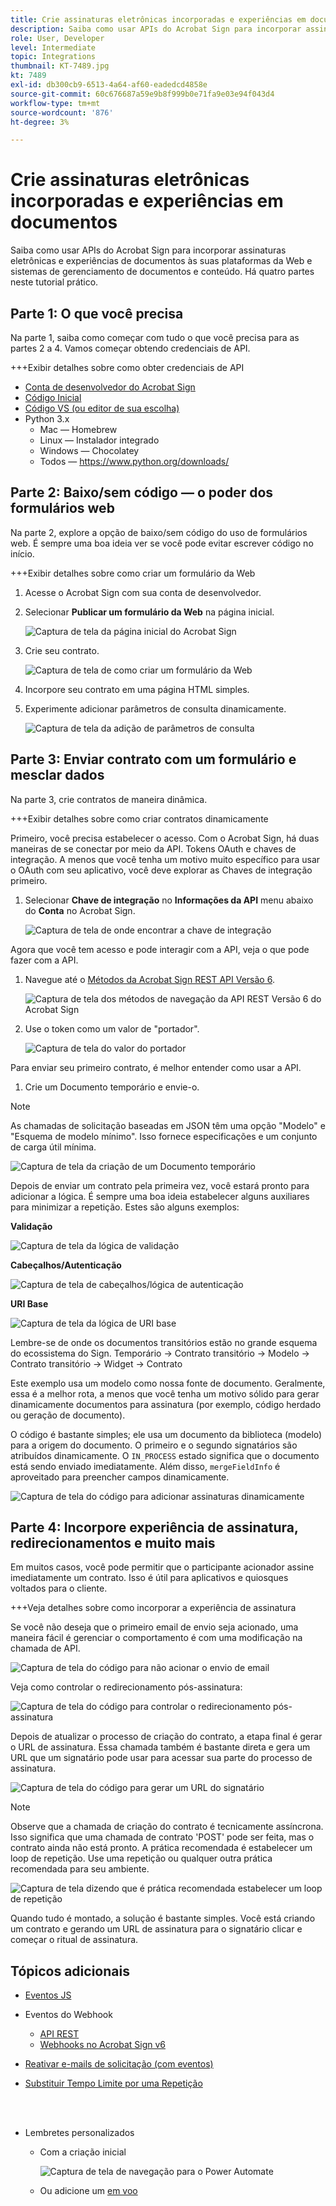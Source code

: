 ```yaml
---
title: Crie assinaturas eletrônicas incorporadas e experiências em documentos
description: Saiba como usar APIs do Acrobat Sign para incorporar assinaturas eletrônicas e experiências de documentos às suas plataformas da Web e sistemas de gerenciamento de documentos e conteúdo
role: User, Developer
level: Intermediate
topic: Integrations
thumbnail: KT-7489.jpg
kt: 7489
exl-id: db300cb9-6513-4a64-af60-eadedcd4858e
source-git-commit: 60c676687a59e9b8f999b0e71fa9e03e94f043d4
workflow-type: tm+mt
source-wordcount: '876'
ht-degree: 3%

---
```


# Crie assinaturas eletrônicas incorporadas e experiências em documentos

Saiba como usar APIs do Acrobat Sign para incorporar assinaturas eletrônicas e experiências de documentos às suas plataformas da Web e sistemas de gerenciamento de documentos e conteúdo. Há quatro partes neste tutorial prático.

## Parte 1: O que você precisa

Na parte 1, saiba como começar com tudo o que você precisa para as partes 2 a 4. Vamos começar obtendo credenciais de API.

+++Exibir detalhes sobre como obter credenciais de API

* [Conta de desenvolvedor do Acrobat Sign](https://acrobat.adobe.com/br/pt/sign/developer-form.html)
* [Código Inicial](https://github.com/benvanderberg/adobe-sign-api-tutorial)
* [Código VS (ou editor de sua escolha)](https://code.visualstudio.com)
* Python 3.x
   * Mac — Homebrew
   * Linux — Instalador integrado
   * Windows — Chocolatey
   * Todos — https://www.python.org/downloads/

## Parte 2: Baixo/sem código — o poder dos formulários web

Na parte 2, explore a opção de baixo/sem código do uso de formulários web. É sempre uma boa ideia ver se você pode evitar escrever código no início.

+++Exibir detalhes sobre como criar um formulário da Web

1. Acesse o Acrobat Sign com sua conta de desenvolvedor.

1. Selecionar **Publicar um formulário da Web** na página inicial.

   ![Captura de tela da página inicial do Acrobat Sign](assets/embeddedesignature/embed_1.png)

1. Crie seu contrato.

   ![Captura de tela de como criar um formulário da Web](assets/embeddedesignature/embed_2.png)

1. Incorpore seu contrato em uma página HTML simples.

1. Experimente adicionar parâmetros de consulta dinamicamente.

   ![Captura de tela da adição de parâmetros de consulta](assets/embeddedesignature/embed_3.png)

## Parte 3: Enviar contrato com um formulário e mesclar dados

Na parte 3, crie contratos de maneira dinâmica.

+++Exibir detalhes sobre como criar contratos dinamicamente

Primeiro, você precisa estabelecer o acesso. Com o Acrobat Sign, há duas maneiras de se conectar por meio da API. Tokens OAuth e chaves de integração. A menos que você tenha um motivo muito específico para usar o OAuth com seu aplicativo, você deve explorar as Chaves de integração primeiro.

1. Selecionar **Chave de integração** no **Informações da API** menu abaixo do **Conta** no Acrobat Sign.

   ![Captura de tela de onde encontrar a chave de integração](assets/embeddedesignature/embed_4.png)

Agora que você tem acesso e pode interagir com a API, veja o que pode fazer com a API.

1. Navegue até o [Métodos da Acrobat Sign REST API Versão 6](http://adobesign.com/public/docs/restapi/v6).

   ![Captura de tela dos métodos de navegação da API REST Versão 6 do Acrobat Sign](assets/embeddedesignature/embed_5.png)

1. Use o token como um valor de &quot;portador&quot;.

   ![Captura de tela do valor do portador](assets/embeddedesignature/embed_6.png)

Para enviar seu primeiro contrato, é melhor entender como usar a API.

1. Crie um Documento temporário e envie-o.

>[!NOTE]
>
>As chamadas de solicitação baseadas em JSON têm uma opção &quot;Modelo&quot; e &quot;Esquema de modelo mínimo&quot;. Isso fornece especificações e um conjunto de carga útil mínima.

![Captura de tela da criação de um Documento temporário](assets/embeddedesignature/embed_7.png)

Depois de enviar um contrato pela primeira vez, você estará pronto para adicionar a lógica. É sempre uma boa ideia estabelecer alguns auxiliares para minimizar a repetição. Estes são alguns exemplos:

**Validação**

![Captura de tela da lógica de validação](assets/embeddedesignature/embed_8.png)

**Cabeçalhos/Autenticação**

![Captura de tela de cabeçalhos/lógica de autenticação](assets/embeddedesignature/embed_9.png)

**URI Base**

![Captura de tela da lógica de URI base](assets/embeddedesignature/embed_10.png)

Lembre-se de onde os documentos transitórios estão no grande esquema do ecossistema do Sign.
Temporário -> Contrato transitório -> Modelo -> Contrato transitório -> Widget -> Contrato

Este exemplo usa um modelo como nossa fonte de documento. Geralmente, essa é a melhor rota, a menos que você tenha um motivo sólido para gerar dinamicamente documentos para assinatura (por exemplo, código herdado ou geração de documento).

O código é bastante simples; ele usa um documento da biblioteca (modelo) para a origem do documento. O primeiro e o segundo signatários são atribuídos dinamicamente. O `IN_PROCESS` estado significa que o documento está sendo enviado imediatamente. Além disso, `mergeFieldInfo` é aproveitado para preencher campos dinamicamente.

![Captura de tela do código para adicionar assinaturas dinamicamente](assets/embeddedesignature/embed_11.png)

## Parte 4: Incorpore experiência de assinatura, redirecionamentos e muito mais

Em muitos casos, você pode permitir que o participante acionador assine imediatamente um contrato. Isso é útil para aplicativos e quiosques voltados para o cliente.

+++Veja detalhes sobre como incorporar a experiência de assinatura

Se você não deseja que o primeiro email de envio seja acionado, uma maneira fácil é gerenciar o comportamento é com uma modificação na chamada de API.

![Captura de tela do código para não acionar o envio de email](assets/embeddedesignature/embed_12.png)

Veja como controlar o redirecionamento pós-assinatura:

![Captura de tela do código para controlar o redirecionamento pós-assinatura](assets/embeddedesignature/embed_13.png)

Depois de atualizar o processo de criação do contrato, a etapa final é gerar o URL de assinatura. Essa chamada também é bastante direta e gera um URL que um signatário pode usar para acessar sua parte do processo de assinatura.

![Captura de tela do código para gerar um URL do signatário](assets/embeddedesignature/embed_14.png)

>[!NOTE]
>
>Observe que a chamada de criação do contrato é tecnicamente assíncrona. Isso significa que uma chamada de contrato &#39;POST&#39; pode ser feita, mas o contrato ainda não está pronto. A prática recomendada é estabelecer um loop de repetição. Use uma repetição ou qualquer outra prática recomendada para seu ambiente.

![Captura de tela dizendo que é prática recomendada estabelecer um loop de repetição](assets/embeddedesignature/embed_15.png)

Quando tudo é montado, a solução é bastante simples. Você está criando um contrato e gerando um URL de assinatura para o signatário clicar e começar o ritual de assinatura.

## Tópicos adicionais

* [Eventos JS](https://www.adobe.io/apis/documentcloud/sign/docs.html#!adobedocs/adobe-sign/master/events.md)
* Eventos do Webhook
   * [API REST](https://sign-acs.na1.echosign.com/public/docs/restapi/v6#!/webhooks/createWebhook)
   * [Webhooks no Acrobat Sign v6](https://www.adobe.io/apis/documentcloud/sign/docs.html#!adobedocs/adobe-sign/master/webhooks.md)
* [Reativar e-mails de solicitação (com eventos)](https://sign-acs.na1.echosign.com/public/docs/restapi/v6#!/agreements/updateAgreement)
* [Substituir Tempo Limite por uma Repetição](https://stackoverflow.com/questions/23267409/how-to-implement-retry-mechanism-into-python-requests-library)

   <br> 
* Lembretes personalizados
   * Com a criação inicial

      ![Captura de tela de navegação para o Power Automate](assets/embeddedesignature/embed_16.png)

   * Ou adicione um [em voo](https://sign-acs.na1.echosign.com/public/docs/restapi/v6#!/agreements/createReminderOnParticipant)
